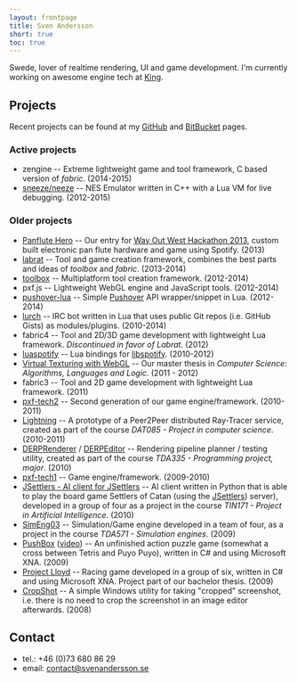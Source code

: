```yaml
---
layout: frontpage
title: Sven Andersson
short: true
toc: true
---
```

Swede, lover of realtime rendering, UI and game development. I'm currently working on awesome engine tech at [King](https://king.com).

## Projects

Recent projects can be found at my [GitHub](https://github.com/andsve) and [BitBucket](https://bitbucket.org/andsve) pages.

### Active projects
* zengine -- Extreme lightweight game and tool framework, C based version of *fabric*. (2014-2015)
* [sneeze/neeze](https://bitbucket.org/andsve/sneeze/) -- NES Emulator written in C++ with a Lua VM for live debugging. (2012-2015)
	
### Older projects
* [Panflute Hero](http://www.pixelfolders.se/2014/WOWHack-2013.html) -- Our entry for [Way Out West Hackathon 2013](http://wowhack.challengepost.com/), custom built electronic pan flute hardware and game using Spotify. (2013)
* [labrat](https://bitbucket.org/andsve/labrat/) -- Tool and game creation framework, combines the best parts and ideas of *toolbox* and *fabric*. (2013-2014)
* [toolbox](https://bitbucket.org/andsve/toolbox/) -- Multiplatform tool creation framework. (2012-2014)
* pxf.js -- Lightweight WebGL engine and JavaScript tools. (2012-2014)
* [pushover-lua](https://github.com/andsve/pushover-lua) -- Simple [Pushover](https://pushover.net) API wrapper/snippet in Lua. (2012-2014)
* [lurch](http://github.com/andsve/lurch) -- IRC bot written in Lua that uses public Git repos (i.e. GitHub Gists) as modules/plugins. (2010-2014)
* fabric4 -- Tool and 2D/3D game development with lightweight Lua framework. *Discontinued in favor of Labrat.* (2012)
* [luaspotify](https://github.com/andsve/luaspotify/) -- Lua bindings for [libspotify](https://developer.spotify.com/technologies/libspotify/). (2010-2012)
* [Virtual Texturing with WebGL](http://publications.lib.chalmers.se/publication/155126) -- Our master thesis in _Computer Science: Algorithms, Languages and Logic_. (2011 - 2012)
* fabric3 -- Tool and 2D game development with lightweight Lua framework. (2011)
* [pxf-tech2](http://github.com/pxf/pxf-tech2) -- Second generation of our game engine/framework. (2010-2011)
* [Lightning](http://github.com/pxf/pxf-tech2/tree/master/Projects/Lightning) -- A prototype of a Peer2Peer distributed Ray-Tracer service, created as part of the course _DAT085 - Project in computer science_. (2010-2011)
* [DERPRenderer](http://github.com/pxf/pxf-tech2/tree/master/Projects/DERPRenderer) / [DERPEditor](http://github.com/pxf/pxf-tech2/tree/master/Projects/DERPEditor) -- Rendering pipeline planner / testing utility, created as part of the course _TDA335 - Programming project, major_. (2010)
* [pxf-tech1](http://github.com/pxf/pxf) -- Game engine/framework. (2009-2010)
* [JSettlers - AI client for JSettlers](http://andsve.github.com/TIN171/) -- AI client written in Python that is able to play the board game Settlers of Catan (using the [JSettlers](http://nand.net/jsettlers/devel/)) server), developed in a group of four as a project in the course _TIN171 - Project in Artificial Intelligence_. (2010)
* [SimEng03](http://code.google.com/p/simeng03/) -- Simulation/Game engine developed in a team of four, as a project in the course _TDA571 - Simulation engines_. (2009)
* [PushBox](http://md5.se/cg/pb/PushBoxWindows_noinstall.zip) ([video](http://md5.se/cg/pb/pushbox_02.ogv)) -- An unfinished action puzzle game (somewhat a cross between Tetris and Puyo Puyo), written in C# and using Microsoft XNA. (2009)
* [Project Lloyd](http://lloyd.codeplex.com/) -- Racing game developed in a group of six, written in C# and using Microsoft XNA. Project part of our bachelor thesis. (2009)
* [CropShot](http://content.svenandersson.se/cropshot/) -- A simple Windows utility for taking "cropped" screenshot, i.e. there is no need to crop the screenshot in an image editor afterwards. (2008)

## Contact
* tel.: +46 (0)73 680 86 29
* email: contact@svenandersson.se
